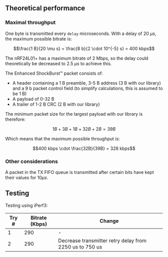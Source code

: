 ## Theoretical performance

### Maximal throughput

One byte is transmitted every `delay` microseconds. With a delay of 20 $\mu s$, the maximum possible bitrate is:

$$\frac{1 B}{20 \mu s} = \frac{8 b}{2 \cdot 10^{-5} s} = 400 kbps$$

The nRF24L01+ has a maximum bitrate of 2 Mbps, so the delay could theoretically be decreased to 2.5 $\mu s$ to achieve this. 

The Enhanced ShockBurst™ packet consists of:
- A header containing a 1 B preamble, 3-5 B address (3 B with our library) and a 9 b packet control field (to simplify calculations, this is assumed to be 1 B)
- A payload of 0-32 B
- A trailer of 1-2 B CRC (2 B with our library)

The minimum packet size for the largest payload with our library is therefore:

$$1B + 3B + 1B + 32B + 2B = 39B$$

Which means that the maximum possible throughput is:

$$400 kbps \cdot \frac{32B}{39B} = 328 kbps$$

### Other considerations

A packet in the TX FIFO queue is transmitted after certain bits have kept their values for $10 \mu s$. <!-- Continue with part 7.8 in the datasheet -->

## Testing

Testing using iPerf3:

| Try #    | Bitrate (Kbps) | Change                                                  |
| -------- | -------------- | ------------------------------------------------------- |
| 1        | 290            | -                                                       |
| 2        | 290            | Decrease transmitter retry delay from 2250 us to 750 us |